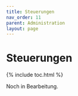```yaml
---
title: Steuerungen
nav_order: 11
parent: Administration
layout: page
---
```


# Steuerungen
{% include toc.html %}

Noch in Bearbeitung.
